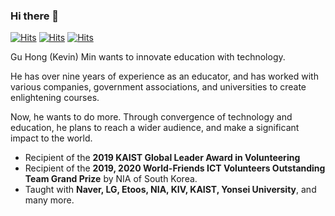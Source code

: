 ### Hi there 👋

[![Hits](https://hits.seeyoufarm.com/api/count/incr/badge.svg?url=https%3A%2F%2Fgithub.com%2Fplacidmoon1&count_bg=%23443DC8&title_bg=%23555555&icon=&icon_color=%23E7E7E7&title=hits&edge_flat=false)](https://hits.seeyoufarm.com)
[![Hits](http://img.shields.io/badge/-Linkedin-0c4496?style=flat&logo=linkedin&link=https://blog.naver.com/placidmoon)](https://blog.naver.com/placidmoon)
[![Hits](http://img.shields.io/badge/-Korean%20Blog-05d686?style=flat&logo=appveyor&link=https://blog.naver.com/placidmoon)](https://blog.naver.com/placidmoon)
<!--
**placidmoon1/placidmoon1** is a ✨ _special_ ✨ repository because its `README.md` (this file) appears on your GitHub profile.-->

Gu Hong (Kevin) Min wants to innovate education with technology.

He has over nine years of experience as an educator, and has worked with various companies, government associations, and universities to create enlightening courses.

Now, he wants to do more. Through convergence of technology and education, he plans to reach a wider audience, and make a significant impact to the world.

* Recipient of the **2019 KAIST Global Leader Award in Volunteering**
* Recipient of the **2019, 2020 World-Friends ICT Volunteers Outstanding Team Grand Prize** by NIA of South Korea.
* Taught with **Naver, LG, Etoos, NIA, KIV, KAIST, Yonsei University**, and many more. 
